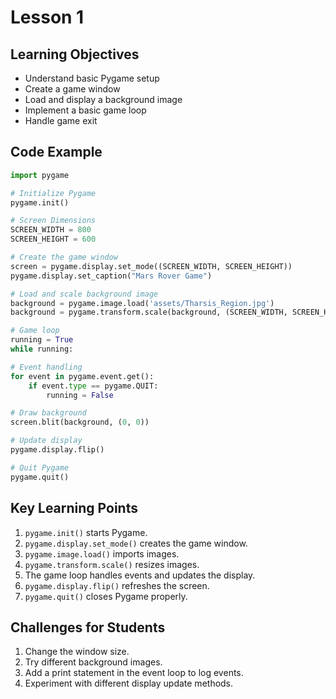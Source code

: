 # Lesson 1

## Learning Objectives
- Understand basic Pygame setup
- Create a game window
- Load and display a background image
- Implement a basic game loop
- Handle game exit

## Code Example
```python
import pygame

# Initialize Pygame
pygame.init()

# Screen Dimensions
SCREEN_WIDTH = 800
SCREEN_HEIGHT = 600

# Create the game window
screen = pygame.display.set_mode((SCREEN_WIDTH, SCREEN_HEIGHT))
pygame.display.set_caption("Mars Rover Game")

# Load and scale background image
background = pygame.image.load('assets/Tharsis_Region.jpg')
background = pygame.transform.scale(background, (SCREEN_WIDTH, SCREEN_HEIGHT))

# Game loop
running = True
while running:

# Event handling
for event in pygame.event.get():
    if event.type == pygame.QUIT:
        running = False

# Draw background
screen.blit(background, (0, 0))

# Update display
pygame.display.flip()

# Quit Pygame
pygame.quit()
```


## Key Learning Points
1. `pygame.init()` starts Pygame.
2. `pygame.display.set_mode()` creates the game window.
3. `pygame.image.load()` imports images.
4. `pygame.transform.scale()` resizes images.
5. The game loop handles events and updates the display.
6. `pygame.display.flip()` refreshes the screen.
7. `pygame.quit()` closes Pygame properly.

## Challenges for Students
1. Change the window size.
2. Try different background images.
3. Add a print statement in the event loop to log events.
4. Experiment with different display update methods.

